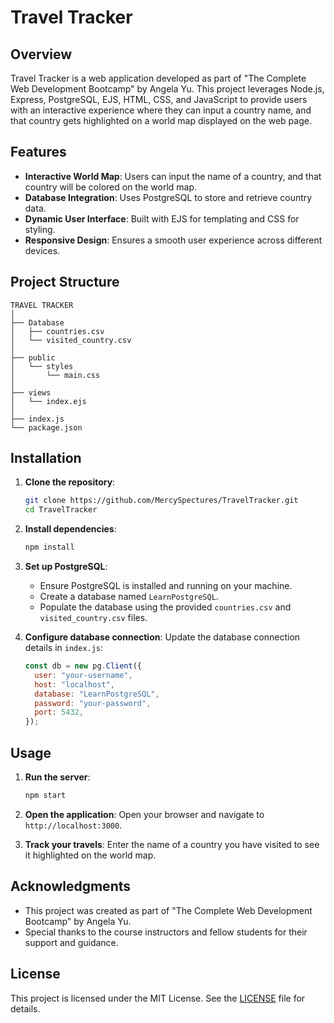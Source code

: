 # Travel Tracker

## Overview

Travel Tracker is a web application developed as part of "The Complete Web Development Bootcamp" by Angela Yu. This project leverages Node.js, Express, PostgreSQL, EJS, HTML, CSS, and JavaScript to provide users with an interactive experience where they can input a country name, and that country gets highlighted on a world map displayed on the web page.

## Features

- **Interactive World Map**: Users can input the name of a country, and that country will be colored on the world map.
- **Database Integration**: Uses PostgreSQL to store and retrieve country data.
- **Dynamic User Interface**: Built with EJS for templating and CSS for styling.
- **Responsive Design**: Ensures a smooth user experience across different devices.

## Project Structure

```
TRAVEL TRACKER
│
├── Database
│   ├── countries.csv
│   └── visited_country.csv
│
├── public
│   └── styles
│       └── main.css
│
├── views
│   └── index.ejs
│
├── index.js
└── package.json
```

## Installation

1. **Clone the repository**:

   ```bash
   git clone https://github.com/MercySpectures/TravelTracker.git
   cd TravelTracker
   ```

2. **Install dependencies**:

   ```bash
   npm install
   ```

3. **Set up PostgreSQL**:
   - Ensure PostgreSQL is installed and running on your machine.
   - Create a database named `LearnPostgreSQL`.
   - Populate the database using the provided `countries.csv` and `visited_country.csv` files.

4. **Configure database connection**:
   Update the database connection details in `index.js`:

   ```javascript
   const db = new pg.Client({
     user: "your-username",
     host: "localhost",
     database: "LearnPostgreSQL",
     password: "your-password",
     port: 5432,
   });
   ```

## Usage

1. **Run the server**:

   ```bash
   npm start
   ```

2. **Open the application**:
   Open your browser and navigate to `http://localhost:3000`.

3. **Track your travels**:
   Enter the name of a country you have visited to see it highlighted on the world map.

## Acknowledgments

- This project was created as part of "The Complete Web Development Bootcamp" by Angela Yu.
- Special thanks to the course instructors and fellow students for their support and guidance.

## License

This project is licensed under the MIT License. See the [LICENSE](LICENSE) file for details.
